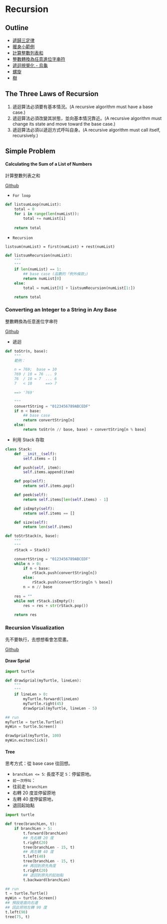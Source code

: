 # Recursion

## Outline
* [遞歸三定律](#the-three-laws-of-recursion)
* [暖身小範例](#simple-problem)
 * [計算整數列表和](#calculating-the-sum-of-a-list-of-numbers)
 * [整數轉換為任意進位字串符](#converting-an-integer-to-a-string-in-any-base)
* [遞迴視覺化 - 烏龜](#recursion_visualization)
 * [螺旋](#draw-sprial)
 * [樹](#tree)

## The Three Laws of Recursion

1. 遞迴算法必須要有基本情況。(A recursive algorithm must have a base case.)
2. 遞迴算法必須改變其狀態，並向基本情況靠近。(A recursive algorithm must change its state and move toward the base case.)
3. 遞迴算法必須以遞迴方式呼叫自身。(A recursive algorithm must call itself, recursively.)

## Simple Problem

#### Calculating the Sum of a List of Numbers
計算整數列表之和

[Github](https://github.com/kstseng/dsa-ml-tool-note/blob/master/DSA/ProblemSolvingWithAlgorithmsAndDataStructures/CODE/Recursion/recursion_sum_of_list.py)

* `For loop`

```python
def listsumLoop(numList):
    total = 0
    for i in range(len(numList)):
        total += numList[i]
    
    return total
```

* `Recursion`

```
listsum(numList) = first(numList) + rest(numList)
```

```python
def listsumRecursion(numList):
    """ 
    """
    if len(numList) == 1:
        ## base case (函數的「例外條款」)
        return numList[0]
    else:
        total = numList[0] + listsumRecursion(numList[1:])

    return total
```


### Converting an Integer to a String in Any Base
整數轉換為任意進位字串符

[Github](https://github.com/kstseng/dsa-ml-tool-note/blob/master/DSA/ProblemSolvingWithAlgorithmsAndDataStructures/CODE/Recursion/recursion_converting_int_to_str.py)

* 遞迴

```python
def toStr(n, base):
    """
    範例：

    n = 769;  base = 10
    769 / 10 = 76 ... 9
    76  / 10 = 7  ... 6
    7   < 10      ==> 7

    ==> '769'

    """
    convertString = "0123456789ABCEDF"
    if n < base:
        ## base case
        return convertString[n]
    else:
        return toStr(n // base, base) + convertString[n % base]
```

* 利用 Stack 存取

```python
class Stack:
    def __init__(self):
        self.items = []

    def push(self, item):
        self.items.append(item)

    def pop(self):
        return self.items.pop()

    def peek(self):
        return self.items[len(self.items) - 1]

    def isEmpty(self):
        return self.items == []

    def size(self):
        return len(self.items)

def toStrStack(n, base):
    """
    """
    rStack = Stack()

    convertString = "0123456789ABCEDF"
    while n > 0:
        if n < base:
            rStack.push(convertString[n])
        else:
            rStack.push(convertString[n % base])
        n = n // base
    
    res = ""
    while not rStack.isEmpty():
        res = res + str(rStack.pop())
    
    return res
```

### Recursion Visualization

先不要執行，去想想看會怎麼畫。

[Github](https://github.com/kstseng/dsa-ml-tool-note/blob/master/DSA/ProblemSolvingWithAlgorithmsAndDataStructures/CODE/Recursion/recursion_turtle.py)

#### Draw Sprial

```python
import turtle

def drawSprial(myTurtle, lineLen):
    """
    """
    if lineLen > 0:
        myTurtle.forward(lineLen)
        myTurtle.right(45)
        drawSprial(myTurtle, lineLen - 5)

## run
myTurtle = turtle.Turtle()
myWin = turtle.Screen()

drawSprial(myTurtle, 100)
myWin.exitonclick()

```

#### Tree

思考方式：從 base case 往回想。

* `branchLen <= 5`: 長度不足 `5`：停留原地。
* `前一次呼叫`：
 * 往前走 `branchLen`
 * 右轉 20 度並停留原地
 * 左轉 40 度停留原地，
 * 退回起始點


```python
import turtle

def tree(branchLen, t):
    if branchLen > 5:
        t.forward(branchLen)
        ## 先右轉 20 度
        t.right(20)
        tree(branchLen - 15, t)
        ## 再左轉 40 度
        t.left(40)
        tree(branchLen - 15, t)
        ## 再回到原先角度
        t.right(20)
        ## 退回到原先的起始點
        t.backward(branchLen)

## run
t = turtle.Turtle()
myWin = turtle.Screen()
## 預設是面向右邊
## 因此把他左轉 90 度
t.left(90)
tree(75, t)
```
